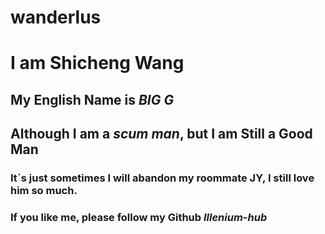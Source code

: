 # wanderlus  
# I am Shicheng Wang  
## My English Name is ***BIG G***  
## Although I am a ***scum man***, but I am Still a Good Man  
### It`s just sometimes I will abandon my roommate JY, I still love him so much.
### If you like me, please follow my Github  ***Illenium-hub***  
